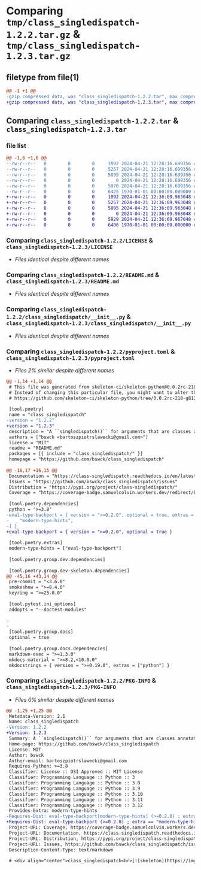 # Comparing `tmp/class_singledispatch-1.2.2.tar.gz` & `tmp/class_singledispatch-1.2.3.tar.gz`

## filetype from file(1)

```diff
@@ -1 +1 @@
-gzip compressed data, was "class_singledispatch-1.2.2.tar", max compression
+gzip compressed data, was "class_singledispatch-1.2.3.tar", max compression
```

## Comparing `class_singledispatch-1.2.2.tar` & `class_singledispatch-1.2.3.tar`

### file list

```diff
@@ -1,6 +1,6 @@
--rw-r--r--   0        0        0     1092 2024-04-21 12:28:16.699356 class_singledispatch-1.2.2/LICENSE
--rw-r--r--   0        0        0     5257 2024-04-21 12:28:16.699356 class_singledispatch-1.2.2/README.md
--rw-r--r--   0        0        0     5895 2024-04-21 12:28:16.699356 class_singledispatch-1.2.2/class_singledispatch/__init__.py
--rw-r--r--   0        0        0        0 2024-04-21 12:28:16.699356 class_singledispatch-1.2.2/class_singledispatch/py.typed
--rw-r--r--   0        0        0     5970 2024-04-21 12:28:16.699356 class_singledispatch-1.2.2/pyproject.toml
--rw-r--r--   0        0        0     6425 1970-01-01 00:00:00.000000 class_singledispatch-1.2.2/PKG-INFO
+-rw-r--r--   0        0        0     1092 2024-04-21 12:36:09.963048 class_singledispatch-1.2.3/LICENSE
+-rw-r--r--   0        0        0     5257 2024-04-21 12:36:09.963048 class_singledispatch-1.2.3/README.md
+-rw-r--r--   0        0        0     5895 2024-04-21 12:36:09.963048 class_singledispatch-1.2.3/class_singledispatch/__init__.py
+-rw-r--r--   0        0        0        0 2024-04-21 12:36:09.963048 class_singledispatch-1.2.3/class_singledispatch/py.typed
+-rw-r--r--   0        0        0     5929 2024-04-21 12:36:09.967048 class_singledispatch-1.2.3/pyproject.toml
+-rw-r--r--   0        0        0     6406 1970-01-01 00:00:00.000000 class_singledispatch-1.2.3/PKG-INFO
```

### Comparing `class_singledispatch-1.2.2/LICENSE` & `class_singledispatch-1.2.3/LICENSE`

 * *Files identical despite different names*

### Comparing `class_singledispatch-1.2.2/README.md` & `class_singledispatch-1.2.3/README.md`

 * *Files identical despite different names*

### Comparing `class_singledispatch-1.2.2/class_singledispatch/__init__.py` & `class_singledispatch-1.2.3/class_singledispatch/__init__.py`

 * *Files identical despite different names*

### Comparing `class_singledispatch-1.2.2/pyproject.toml` & `class_singledispatch-1.2.3/pyproject.toml`

 * *Files 2% similar despite different names*

```diff
@@ -1,14 +1,14 @@
 # This file was generated from skeleton-ci/skeleton-python@0.0.2rc-218-g8123b8a.
 # Instead of changing this particular file, you might want to alter the template:
 # https://github.com/skeleton-ci/skeleton-python/tree/0.0.2rc-218-g8123b8a/project/pyproject.toml.jinja
 
 [tool.poetry]
 name = "class_singledispatch"
-version = "1.2.2"
+version = "1.2.3"
 description = "A ``singledispatch()`` for arguments that are classes annotated as specific types."
 authors = ["bswck <bartoszpiotrslawecki@gmail.com>"]
 license = "MIT"
 readme = "README.md"
 packages = [{ include = "class_singledispatch/" }]
 homepage = "https://github.com/bswck/class_singledispatch"
 
@@ -16,17 +16,15 @@
 Documentation = "https://class-singledispatch.readthedocs.io/en/latest/"
 Issues = "https://github.com/bswck/class_singledispatch/issues"
 Distribution = "https://pypi.org/project/class-singledispatch/"
 Coverage = "https://coverage-badge.samuelcolvin.workers.dev/redirect/bswck/class_singledispatch"
 
 [tool.poetry.dependencies]
 python = ">=3.8"
-eval-type-backport = { version = ">=0.2.0", optional = true, extras = [
-    "modern-type-hints",
-] }
+eval-type-backport = { version = ">=0.2.0", optional = true }
 
 [tool.poetry.extras]
 modern-type-hints = ["eval-type-backport"]
 
 [tool.poetry.group.dev.dependencies]
 
 [tool.poetry.group.dev-skeleton.dependencies]
@@ -45,16 +43,14 @@
 pre-commit = "<3.6.0"
 smokeshow = ">=0.4.0"
 keyring = ">=25.0.0"
 
 [tool.pytest.ini_options]
 addopts = "--doctest-modules"
 
-
-
 [tool.poetry.group.docs]
 optional = true
 
 [tool.poetry.group.docs.dependencies]
 markdown-exec = ">=1.3.0"
 mkdocs-material = ">=8.2,<10.0.0"
 mkdocstrings = { version = ">=0.19.0", extras = ["python"] }
```

### Comparing `class_singledispatch-1.2.2/PKG-INFO` & `class_singledispatch-1.2.3/PKG-INFO`

 * *Files 0% similar despite different names*

```diff
@@ -1,25 +1,25 @@
 Metadata-Version: 2.1
 Name: class_singledispatch
-Version: 1.2.2
+Version: 1.2.3
 Summary: A ``singledispatch()`` for arguments that are classes annotated as specific types.
 Home-page: https://github.com/bswck/class_singledispatch
 License: MIT
 Author: bswck
 Author-email: bartoszpiotrslawecki@gmail.com
 Requires-Python: >=3.8
 Classifier: License :: OSI Approved :: MIT License
 Classifier: Programming Language :: Python :: 3
 Classifier: Programming Language :: Python :: 3.8
 Classifier: Programming Language :: Python :: 3.9
 Classifier: Programming Language :: Python :: 3.10
 Classifier: Programming Language :: Python :: 3.11
 Classifier: Programming Language :: Python :: 3.12
 Provides-Extra: modern-type-hints
-Requires-Dist: eval-type-backport[modern-type-hints] (>=0.2.0) ; extra == "modern-type-hints"
+Requires-Dist: eval-type-backport (>=0.2.0) ; extra == "modern-type-hints"
 Project-URL: Coverage, https://coverage-badge.samuelcolvin.workers.dev/redirect/bswck/class_singledispatch
 Project-URL: Documentation, https://class-singledispatch.readthedocs.io/en/latest/
 Project-URL: Distribution, https://pypi.org/project/class-singledispatch/
 Project-URL: Issues, https://github.com/bswck/class_singledispatch/issues
 Description-Content-Type: text/markdown
 
 # <div align="center">class_singledispatch<br>[![skeleton](https://img.shields.io/badge/0.0.2rc–218–g8123b8a-skeleton?label=%F0%9F%92%80%20skeleton-ci/skeleton-python&labelColor=black&color=grey&link=https%3A//github.com/skeleton-ci/skeleton-python)](https://github.com/skeleton-ci/skeleton-python/tree/0.0.2rc-218-g8123b8a) [![Supported Python versions](https://img.shields.io/pypi/pyversions/class-singledispatch.svg?logo=python&label=Python)](https://pypi.org/project/class-singledispatch/) [![Package version](https://img.shields.io/pypi/v/class-singledispatch?label=PyPI)](https://pypi.org/project/class-singledispatch/)</div>
```

